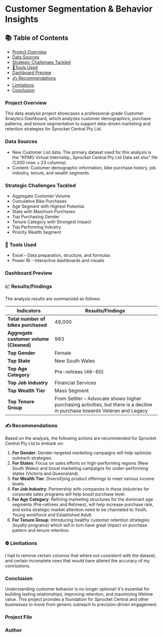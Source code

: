 # Customer Segmentation & Behavior Insights

## 📚 Table of Contents

- [Project Overview](#project-overview)
- [Data Sources](#data-sources)
- [Strategic Challenges Tackled](#strategic-challenges-tackled)
- [🧰Tools Used](#tools-used)
- [Dashboard Preview](#dashboard-preview)
- [✍️ Recommendations](#recommendations)
- [Limitations](#limitations)
- [Conclusion](#conclusion)

### Project Overview

This data analysis project showcases a professional-grade Customer Analytics Dashboard, which analyzes customer demographics, purchase patterns, and tenure segmentation to support data-driven marketing and retention strategies for Sprocket Central Pty Ltd.

### Data Sources

- New Customer List data: The primary dataset used for this analysis is the “KPMG Virtual Internship_ Sprocket Central Pty Ltd Data set.xlsx” file (1,000 rows × 23 columns).
- Content: Customer demographic information, bike purchase history, job industry, tenure, and wealth segments.

### Strategic Challenges Tackled

- Aggregate Customer Volume
- Cumulative Bike Purchases
- Age Segment with Highest Potential
- State with Maximum Purchases
- Top Purchasing Gender
- Tenure Category with Strongest Impact
- Top Performing Industry
- Priority Wealth Segment

### 🧰 Tools Used

- Excel – Data preparation, structure, and formulas 
- Power BI – Interactive dashboards and visuals

### Dashboard Preview

### 📈 Results/Findings

The analysis results are summarized as follows:

| Indicators | Results/Findings |
|------------|------------------|
| **Total number of bikes purchased** | 49,000 |
| **Aggregate customer volume (Cleaned)** | 983 |
| **Top Gender** | Female |
| **Top State** | New South Wales |
| **Top Age Category** | Pre-reitrees (46-60) |
| **Top Job Industry** | Financial Services |
| **Top Wealth Tier** | Mass Segment |
| **Top Tenure Group** | From Settler – Advocate shows higher purchasing activities, but there is a decline in purchase towards Veteran and Legacy |

### ✍️ Recommendations

Based on the analysis, the following actions are recommended for Sprocket Central Pty Ltd to embark on:
1. **For Gender**: Gender-targeted marketing campaigns will help optimize outreach strategies.
2. **For States**: Focus on sales efforts on high-performing regions (New South Wales) and boost marketing campaigns for under-performing states (Victoria and Queensland).
3. **For Wealth Tier**: Diversifying product offerings to meet various income levels.
4. **For Job Industry**: Partnership with companies in these industries for corporate sales programs will help boost purchase level.
5. **For Age Category**: Refining marketing structures for the dominant age segments (Pre-retirees and Retirees), will help increase purchase rate, and extra strategic market attention need to be channeled to Youth, Young workforce and Established Adult.
6. **For Tenure Group**: Introducing healthy customer retention strategies (loyalty programs) which will in turn have great impact on purchase pattern and tenure retention. 

### ⛔ Limitations

I had to remove certain columns that where not consistent with the dataset, and certain incomplete rows that would have altered the accuracy of my conclusions. 

### Conclusion

Understanding customer behavior is no longer optional! it's essential for building lasting relationships, improving retention, and maximizing lifetime value. This project provides a foundation for Sprocket Central and other businesses to move from generic outreach to precision-driven engagement.

### Project File

### Author

